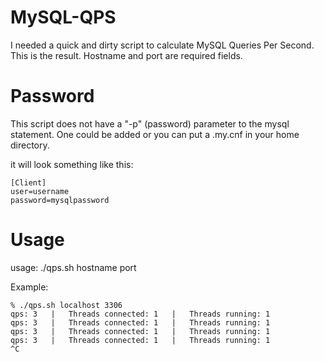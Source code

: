 MySQL-QPS
=========

I needed a quick and dirty script to calculate MySQL Queries Per Second. This is the result. Hostname and port are required fields.


Password
========
This script does not have a "-p" (password) parameter to the mysql statement. One could be added or you can put a .my.cnf in your home directory.

it will look something like this:

```
[Client]
user=username
password=mysqlpassword
```

Usage
======

usage: ./qps.sh hostname port

Example:
```
% ./qps.sh localhost 3306
qps: 3   |   Threads connected: 1   |   Threads running: 1
qps: 3   |   Threads connected: 1   |   Threads running: 1
qps: 3   |   Threads connected: 1   |   Threads running: 1
qps: 3   |   Threads connected: 1   |   Threads running: 1
^C
```
